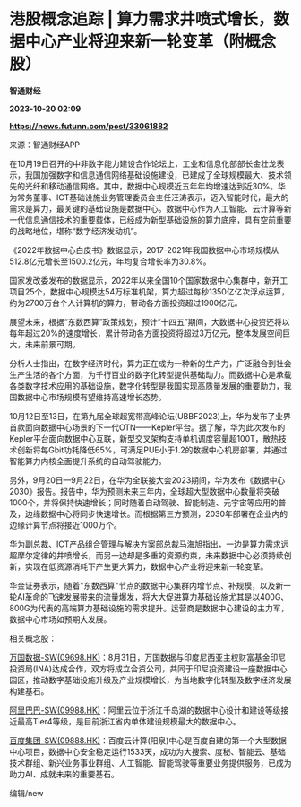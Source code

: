 # 港股概念追踪 | 算力需求井喷式增长，数据中心产业将迎来新一轮变革（附概念股）
**智通财经**

**2023-10-20 02:09**

**https://news.futunn.com/post/33061882**

来源：智通财经APP

在10月19日召开的中非数字能力建设合作论坛上，工业和信息化部部长金壮龙表示，我国加强数字和信息通信网络基础设施建设，已建成了全球规模最大、技术领先的光纤和移动通信网络。其中，数据中心规模近五年年均增速达到近30%。华为常务董事、ICT基础设施业务管理委员会主任汪涛表示，迈入智能时代，最大的需求是算力，最关键的基础设施是数据中心。数据中心作为人工智能、云计算等新一代信息通信技术的重要载体，已经成为新型基础设施的算力底座，具有空前重要的战略地位，堪称“数字经济发动机”。

《2022年数据中心白皮书》数据显示，2017-2021年我国数据中心市场规模从512.8亿元增长至1500.2亿元，年均复合增长率为30.8%。

国家发改委发布的数据显示，2022年以来全国10个国家数据中心集群中，新开工项目25个，数据中心规模达54万标准机架，算力超过每秒1350亿亿次浮点运算，约为2700万台个人计算机的算力，带动各方面投资超过1900亿元。

展望未来，根据“东数西算”政策规划，预计“十四五”期间，大数据中心投资还将以每年超过20%的速度增长，累计带动各方面投资将超过3万亿元，整体发展空间巨大，未来前景可期。

分析人士指出，在数字经济时代，算力正在成为一种新的生产力，广泛融合到社会生产生活的各个方面，为千行百业的数字化转型提供基础动力。而数据中心是承载各类数字技术应用的基础设施，数字化转型是我国实现高质量发展的重要助力，我国数据中心市场规模有望维持高速增长态势。

10月12日至13日，在第九届全球超宽带高峰论坛(UBBF2023)上，华为发布了业界首款面向数据中心场景的下一代OTN——Kepler平台。据了解，华为此次发布的Kepler平台面向数据中心互联，新型交叉架构支持单机调度容量超100T，散热技术创新将每Gbit功耗降低65%，可满足PUE小于1.2的数据中心机房部署，并通过智能算力内核全面提升系统的自动驾驶能力。

另外，9月20日—9月22日，在华为全联接大会2023期间，华为发布《数据中心2030》报告。报告中，华为预测未来三年内，全球超大型数据中心数量将突破1000个，并将保持快速增长；同时随着自动驾驶、智能制造、元宇宙等应用的普及，边缘数据中心将同步快速增长。而根据第三方预测，2030年部署在企业内的边缘计算节点将接近1000万个。

华为副总裁、ICT产品组合管理与解决方案部总裁马海旭指出，一边是算力需求远超摩尔定律的井喷增长，而另一边却是多重的资源约束，未来数据中心必须持续创新，实现在低资源消耗下产生更大算力，数据中心产业将迎来新一轮变革。

华金证券表示，随着"东数西算"节点的数据中心集群内增节点、补规模，以及新一轮AI革命的飞速发展带来的流量爆发，将大大促进算力基础设施尤其是以400G、800G为代表的高端算力基础设施的需求提升。运营商是数据中心建设的主力军，数据中心市场如预期大发展。

相关概念股：

[万国数据-SW(09698.HK)](https://www.futunn.com/quote/stock?m=hk&code=09698)：8月31日，万国数据与印度尼西亚主权财富基金印尼投资局(INA)达成合作，双方将成立合资公司，共同于印尼投资建设一座数据中心园区，推动数字基础设施升级及产业规模增长，为当地数字化转型及数字经济发展构建基石。

[阿里巴巴-SW(09988.HK)](https://www.futunn.com/quote/stock?m=hk&code=09988)：阿里云位于浙江千岛湖的数据中心设计和建设等级接近最高Tier4等级，是目前浙江省内单体建设规模最大的数据中心。

[百度集团-SW(09888.HK)](https://www.futunn.com/quote/stock?m=hk&code=09888)：百度云计算(阳泉)中心是百度自建的第一个大型数据中心项目，数据中心安全稳定运行1533天，成功为大搜索、度秘、智能云、基础技术群组、新兴业务事业群组、人工智能、智能驾驶等重要业务提供服务，已成为助力AI、成就未来的重要基石。

编辑/new